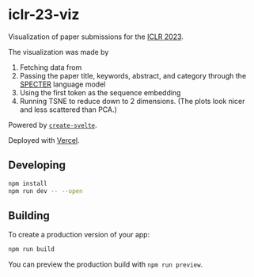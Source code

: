 # iclr-23-viz

Visualization of paper submissions for the [ICLR 2023](https://openreview.net/group?id=ICLR.cc/2023/Conference).

The visualization was made by

1. Fetching data from 
1. Passing the paper title, keywords, abstract, and category through the [SPECTER](https://github.com/allenai/specter) language model
2. Using the first token as the sequence embedding
3. Running TSNE to reduce down to 2 dimensions. (The plots look nicer and less scattered than PCA.)

Powered by [`create-svelte`](https://github.com/sveltejs/kit/tree/master/packages/create-svelte).

Deployed with [Vercel](https://vercel.com/).

## Developing


```bash
npm install
npm run dev -- --open
```

## Building

To create a production version of your app:

```bash
npm run build
```

You can preview the production build with `npm run preview`.

